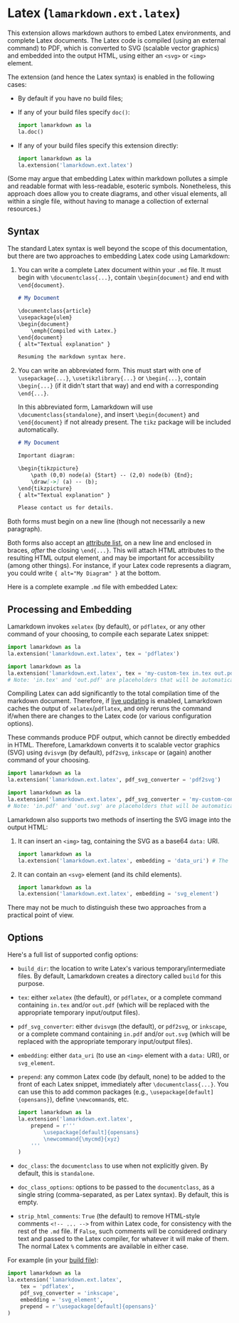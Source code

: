 # Latex (`lamarkdown.ext.latex`)

This extension allows markdown authors to embed Latex environments, and complete Latex documents. The Latex code is compiled (using an external command) to PDF, which is converted to SVG (scalable vector graphics) and embedded into the output HTML, using either an `<svg>` or `<img>` element.

The extension (and hence the Latex syntax) is enabled in the following cases:

* By default if you have no build files;

* If any of your build files specify `doc()`:
    ```python
    import lamarkdown as la
    la.doc()
    ```

* If any of your build files specify this extension directly:
    ```python
    import lamarkdown as la
    la.extension('lamarkdown.ext.latex')
    ```

(Some may argue that embedding Latex within markdown pollutes a simple and readable format with less-readable, esoteric symbols. Nonetheless, this approach does allow you to create diagrams, and other visual elements, all within a single file, without having to manage a collection of external resources.)


## Syntax

The standard Latex syntax is well beyond the scope of this documentation, but there are two approaches to embedding Latex code using Lamarkdown:

1. You can write a complete Latex document within your `.md` file. It must begin with `\documentclass{...}`, contain `\begin{document}` and end with `\end{document}`.

    ```markdown
    # My Document
   
    \documentclass{article}
    \usepackage{ulem}
    \begin{document}
        \emph{Compiled with Latex.}
    \end{document}
    { alt="Textual explanation" }

    Resuming the markdown syntax here.
    ```

2. You can write an abbreviated form. This must start with one of `\usepackage{...}`, `\usetikzlibrary{...}` or `\begin{...}`, contain `\begin{...}` (if it didn't start that way) and end with a corresponding `\end{...}`.

    In this abbreviated form, Lamarkdown will use `\documentclass{standalone}`, and insert `\begin{document}` and `\end{document}` if not already present. The `tikz` package will be included automatically.

    ```markdown
    # My Document
   
    Important diagram:

    \begin{tikzpicture}
        \path (0,0) node(a) {Start} -- (2,0) node(b) {End};
        \draw[->] (a) -- (b);
    \end{tikzpicture}
    { alt="Textual explanation" }

    Please contact us for details.
    ```
Both forms must begin on a new line (though not necessarily a new paragraph).

Both forms also accept an [attribute list](https://python-markdown.github.io/extensions/attr_list/), on a new line and enclosed in braces, _after_ the closing `\end{...}`. This will attach HTML attributes to the resulting HTML output element, and may be important for accessibility (among other things). For instance, if your Latex code represents a diagram, you could write `{ alt="My Diagram" }` at the bottom.

Here is a complete example `.md` file with embedded Latex:


## Processing and Embedding

Lamarkdown invokes `xelatex` (by default), or `pdflatex`, or any other command of your choosing, to compile each separate Latex snippet:

```python
import lamarkdown as la
la.extension('lamarkdown.ext.latex', tex = 'pdflatex')
```
```python
import lamarkdown as la
la.extension('lamarkdown.ext.latex', tex = 'my-custom-tex in.tex out.pdf') 
# Note: 'in.tex' and 'out.pdf' are placeholders that will be automatically replaced with the actual file names.
```

Compiling Latex can add significantly to the total compilation time of the markdown document. Therefore, if [live updating](./LiveUpdating) is enabled, Lamarkdown caches the output of `xelatex`/`pdflatex`, and only reruns the command if/when there are changes to the Latex code (or various configuration options).

These commands produce PDF output, which cannot be directly embedded in HTML. Therefore, Lamarkdown converts it to scalable vector graphics (SVG) using `dvisvgm` (by default), `pdf2svg`, `inkscape` or (again) another command of your choosing.

```python
import lamarkdown as la
la.extension('lamarkdown.ext.latex', pdf_svg_converter = 'pdf2svg')
```
```python
import lamarkdown as la
la.extension('lamarkdown.ext.latex', pdf_svg_converter = 'my-custom-converter in.pdf out.svg')
# Note: 'in.pdf' and 'out.svg' are placeholders that will be automatically replaced with the actual file names.
```

Lamarkdown also supports two methods of inserting the SVG image into the output HTML:

1. It can insert an `<img>` tag, containing the SVG as a base64 `data:` URI.

    ```python
    import lamarkdown as la
    la.extension('lamarkdown.ext.latex', embedding = 'data_uri') # The default
    ```

2. It can contain an `<svg>` element (and its child elements). 

    ```python
    import lamarkdown as la
    la.extension('lamarkdown.ext.latex', embedding = 'svg_element')
    ```

There may not be much to distinguish these two approaches from a practical point of view.

## Options

Here's a full list of supported config options:

* `build_dir`: the location to write Latex's various temporary/intermediate files. By default, Lamarkdown creates a directory called `build` for this purpose.

* `tex`: either `xelatex` (the default), or `pdflatex`, or a complete command containing `in.tex` and/or `out.pdf` (which will be replaced with the appropriate temporary input/output files).

* `pdf_svg_converter`: either `dvisvgm` (the default), or `pdf2svg`, or `inkscape`, or a complete command containing `in.pdf` and/or `out.svg` (which will be replaced with the appropriate temporary input/output files).

* `embedding`: either `data_uri` (to use an `<img>` element with a `data:` URI), or `svg_element`.

* `prepend`: any common Latex code (by default, none) to be added to the front of each Latex snippet, immediately after `\documentclass{...}`. You can use this to add common packages (e.g., `\usepackage[default]{opensans}`), define `\newcommand`s, etc.

    ```python
    import lamarkdown as la
    la.extension('lamarkdown.ext.latex', 
        prepend = r'''
            \usepackage[default]{opensans}
            \newcommand{\mycmd}{xyz}
        '''
    )
    ```

* `doc_class`: the `documentclass` to use when not explicitly given. By default, this is `standalone`.

* `doc_class_options`: options to be passed to the `documentclass`, as a single string (comma-separated, as per Latex syntax). By default, this is empty.

* `strip_html_comments`: `True` (the default) to remove HTML-style comments `<!-- ... -->` from within Latex code, for consistency with the rest of the `.md` file. If `False`, such comments will be considered ordinary text and passed to the Latex compiler, for whatever it will make of them. The normal Latex `%` comments are available in either case.

For example (in your [build file](./BuildFiles)):
```python
import lamarkdown as la
la.extension('lamarkdown.ext.latex',
    tex = 'pdflatex',
    pdf_svg_converter = 'inkscape',
    embedding = 'svg_element',
    prepend = r'\usepackage[default]{opensans}'
)
```
